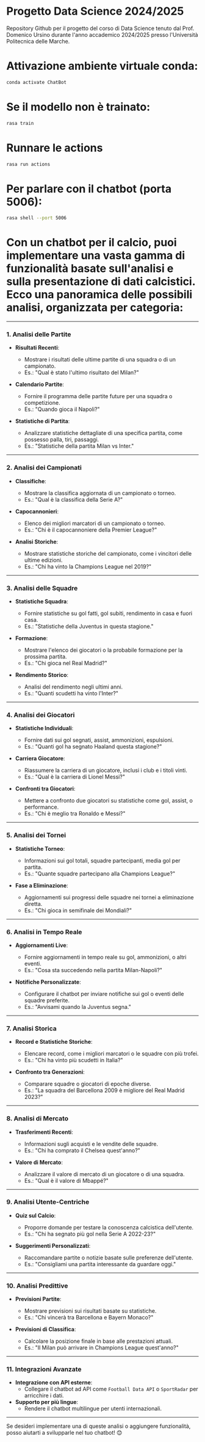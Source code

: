 # Progetto Data Science 2024/2025

Repository Github per il progetto del corso di Data Science tenuto dal Prof. Domenico Ursino durante l'anno accademico 2024/2025 presso l'Università Politecnica delle Marche.

# Attivazione ambiente virtuale conda:

```bash
conda activate ChatBot
```

# Se il modello non è trainato:

```bash
rasa train
```

# Runnare le actions

```bash
rasa run actions
```

# Per parlare con il chatbot (porta 5006):

```bash
rasa shell --port 5006
```

# Con un chatbot per il calcio, puoi implementare una vasta gamma di funzionalità basate sull'analisi e sulla presentazione di dati calcistici. Ecco una panoramica delle possibili analisi, organizzata per categoria:

---

### **1. Analisi delle Partite**
- **Risultati Recenti**:
  - Mostrare i risultati delle ultime partite di una squadra o di un campionato.
  - Es.: "Qual è stato l'ultimo risultato del Milan?"

- **Calendario Partite**:
  - Fornire il programma delle partite future per una squadra o competizione.
  - Es.: "Quando gioca il Napoli?"

- **Statistiche di Partita**:
  - Analizzare statistiche dettagliate di una specifica partita, come possesso palla, tiri, passaggi.
  - Es.: "Statistiche della partita Milan vs Inter."

---

### **2. Analisi dei Campionati**
- **Classifiche**:
  - Mostrare la classifica aggiornata di un campionato o torneo.
  - Es.: "Qual è la classifica della Serie A?"

- **Capocannonieri**:
  - Elenco dei migliori marcatori di un campionato o torneo.
  - Es.: "Chi è il capocannoniere della Premier League?"

- **Analisi Storiche**:
  - Mostrare statistiche storiche del campionato, come i vincitori delle ultime edizioni.
  - Es.: "Chi ha vinto la Champions League nel 2019?"

---

### **3. Analisi delle Squadre**
- **Statistiche Squadra**:
  - Fornire statistiche su gol fatti, gol subiti, rendimento in casa e fuori casa.
  - Es.: "Statistiche della Juventus in questa stagione."

- **Formazione**:
  - Mostrare l'elenco dei giocatori o la probabile formazione per la prossima partita.
  - Es.: "Chi gioca nel Real Madrid?"

- **Rendimento Storico**:
  - Analisi del rendimento negli ultimi anni.
  - Es.: "Quanti scudetti ha vinto l'Inter?"

---

### **4. Analisi dei Giocatori**
- **Statistiche Individuali**:
  - Fornire dati sui gol segnati, assist, ammonizioni, espulsioni.
  - Es.: "Quanti gol ha segnato Haaland questa stagione?"

- **Carriera Giocatore**:
  - Riassumere la carriera di un giocatore, inclusi i club e i titoli vinti.
  - Es.: "Qual è la carriera di Lionel Messi?"

- **Confronti tra Giocatori**:
  - Mettere a confronto due giocatori su statistiche come gol, assist, o performance.
  - Es.: "Chi è meglio tra Ronaldo e Messi?"

---

### **5. Analisi dei Tornei**
- **Statistiche Torneo**:
  - Informazioni sui gol totali, squadre partecipanti, media gol per partita.
  - Es.: "Quante squadre partecipano alla Champions League?"

- **Fase a Eliminazione**:
  - Aggiornamenti sui progressi delle squadre nei tornei a eliminazione diretta.
  - Es.: "Chi gioca in semifinale dei Mondiali?"

---

### **6. Analisi in Tempo Reale**
- **Aggiornamenti Live**:
  - Fornire aggiornamenti in tempo reale su gol, ammonizioni, o altri eventi.
  - Es.: "Cosa sta succedendo nella partita Milan-Napoli?"

- **Notifiche Personalizzate**:
  - Configurare il chatbot per inviare notifiche sui gol o eventi delle squadre preferite.
  - Es.: "Avvisami quando la Juventus segna."

---

### **7. Analisi Storica**
- **Record e Statistiche Storiche**:
  - Elencare record, come i migliori marcatori o le squadre con più trofei.
  - Es.: "Chi ha vinto più scudetti in Italia?"

- **Confronto tra Generazioni**:
  - Comparare squadre o giocatori di epoche diverse.
  - Es.: "La squadra del Barcellona 2009 è migliore del Real Madrid 2023?"

---

### **8. Analisi di Mercato**
- **Trasferimenti Recenti**:
  - Informazioni sugli acquisti e le vendite delle squadre.
  - Es.: "Chi ha comprato il Chelsea quest'anno?"

- **Valore di Mercato**:
  - Analizzare il valore di mercato di un giocatore o di una squadra.
  - Es.: "Qual è il valore di Mbappé?"

---

### **9. Analisi Utente-Centriche**
- **Quiz sul Calcio**:
  - Proporre domande per testare la conoscenza calcistica dell'utente.
  - Es.: "Chi ha segnato più gol nella Serie A 2022-23?"

- **Suggerimenti Personalizzati**:
  - Raccomandare partite o notizie basate sulle preferenze dell'utente.
  - Es.: "Consigliami una partita interessante da guardare oggi."

---

### **10. Analisi Predittive**
- **Previsioni Partite**:
  - Mostrare previsioni sui risultati basate su statistiche.
  - Es.: "Chi vincerà tra Barcellona e Bayern Monaco?"

- **Previsioni di Classifica**:
  - Calcolare la posizione finale in base alle prestazioni attuali.
  - Es.: "Il Milan può arrivare in Champions League quest'anno?"

---

### **11. Integrazioni Avanzate**
- **Integrazione con API esterne**:
  - Collegare il chatbot ad API come `Football Data API` o `SportRadar` per arricchire i dati.
- **Supporto per più lingue**:
  - Rendere il chatbot multilingue per utenti internazionali.

---

Se desideri implementare una di queste analisi o aggiungere funzionalità, posso aiutarti a svilupparle nel tuo chatbot! 😊
